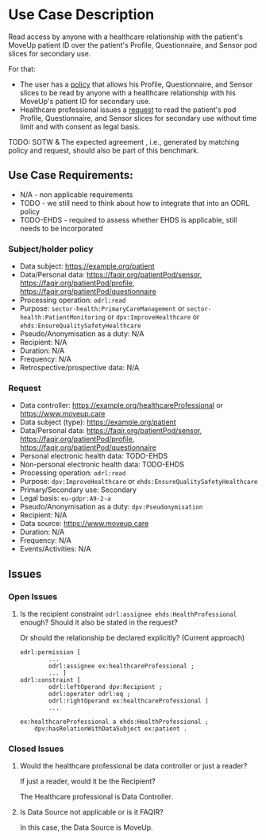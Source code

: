 # Use Case Description
	
Read access by anyone with a healthcare relationship with the patient's MoveUp patient ID over the patient's Profile, Questionnaire, and Sensor pod slices for secondary use. 

For that:
- The user has a [policy](policy-25.ttl) that allows his Profile, Questionnaire, and Sensor slices to be read by anyone with a healthcare relationship with his MoveUp's patient ID for secondary use.
- Healthcare professional issues a [request](request-25.ttl) to read the patient's pod Profile, Questionnaire, and Sensor slices for secondary use without time limit and with consent as legal basis.

TODO: SOTW & The expected agreement , i.e., generated by matching policy and request, should also be part of this benchmark.

## Use Case Requirements:

- N/A - non applicable requirements
- TODO - we still need to think about how to integrate that into an ODRL policy
- TODO-EHDS - required to assess whether EHDS is applicable, still needs to be incorporated 

### Subject/holder policy

- Data subject: <https://example.org/patient>
- Data/Personal data: <https://faqir.org/patientPod/sensor>, <https://faqir.org/patientPod/profile>, <https://faqir.org/patientPod/questionnaire>
- Processing operation: `odrl:read`
- Purpose: `sector-health:PrimaryCareManagement` or `sector-health:PatientMonitoring` or `dpv:ImproveHealthcare` or `ehds:EnsureQualitySafetyHealthcare`
- Pseudo/Anonymisation as a duty: N/A 
- Recipient: N/A
- Duration: N/A
- Frequency: N/A
- Retrospective/prospective data: N/A

### Request

- Data controller: <https://example.org/healthcareProfessional> or <https://www.moveup.care>
- Data subject (type): <https://example.org/patient>
- Data/Personal data: <https://faqir.org/patientPod/sensor>, <https://faqir.org/patientPod/profile>, <https://faqir.org/patientPod/questionnaire>
- Personal electronic health data: TODO-EHDS
- Non-personal electronic health data: TODO-EHDS
- Processing operation: `odrl:read`
- Purpose: `dpv:ImproveHealthcare` or `ehds:EnsureQualitySafetyHealthcare`
- Primary/Secondary use: Secondary
- Legal basis: `eu-gdpr:A9-2-a`
- Pseudo/Anonymisation as a duty: `dpv:Pseudonymisation` 
- Recipient: N/A
- Data source: <https://www.moveup.care>
- Duration: N/A
- Frequency: N/A
- Events/Activities: N/A

## Issues
### Open Issues

1. Is the recipient constraint `odrl:assignee ehds:HealthProfessional` enough? Should it also be stated in the request?

    Or should the relationship be declared explicitly? (Current approach)
    ```
    odrl:permission [
            ...
            odrl:assignee ex:healthcareProfessional ;
            ... ]
    odrl:constraint [
            odrl:leftOperand dpv:Recipient ;
            odrl:operator odrl:eq ;
            odrl:rightOperand ex:healthcareProfessional ]
            ... 

    ex:healthcareProfessional a ehds:HealthProfessional ;
        dpv:hasRelationWithDataSubject ex:patient .
    ``` 

### Closed Issues

1. Would the healthcare professional be data controller or just a reader?

    If just a reader, would it be the Recipient? 

    The Healthcare professional is Data Controller.

2. Is Data Source not applicable or is it FAQIR?

    In this case, the Data Source is MoveUp.
